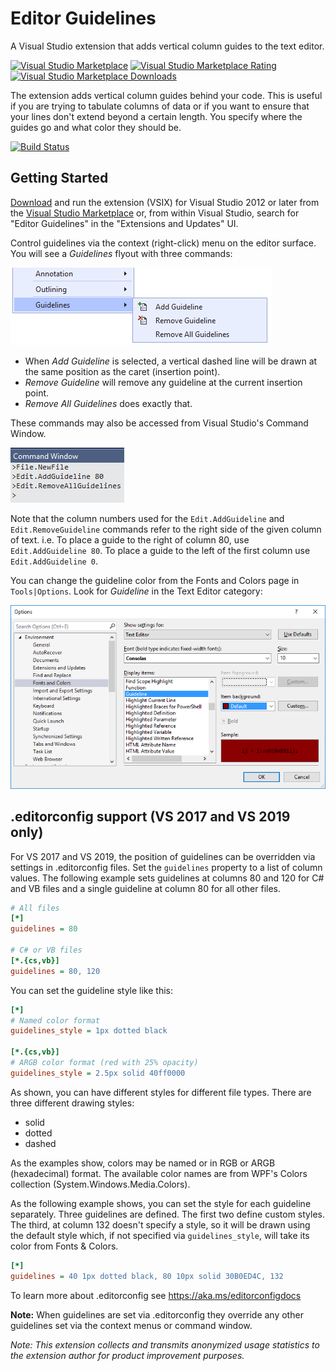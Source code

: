 # Editor Guidelines
A Visual Studio extension that adds vertical column guides to the text editor.

[![Visual Studio Marketplace](http://vsmarketplacebadge.apphb.com/version/PaulHarrington.EditorGuidelines.svg)](https://marketplace.visualstudio.com/items?itemName=PaulHarrington.EditorGuidelines)
[![Visual Studio Marketplace Rating](http://vsmarketplacebadge.apphb.com/rating-star/PaulHarrington.EditorGuidelines.svg)](https://marketplace.visualstudio.com/items?itemName=PaulHarrington.EditorGuidelines)
[![Visual Studio Marketplace Downloads](http://vsmarketplacebadge.apphb.com/downloads-short/PaulHarrington.EditorGuidelines.svg)](https://marketplace.visualstudio.com/items?itemName=PaulHarrington.EditorGuidelines)

The extension adds vertical column guides behind your code. This is useful if you are trying to tabulate columns of data or if you want to ensure that your lines don't extend beyond a certain length. You specify where the guides go and what color they should be.

[![Build Status](https://dev.azure.com/pharring/EditorGuidelines/_apis/build/status/pharring.EditorGuidelines?branchName=master)](https://dev.azure.com/pharring/EditorGuidelines/_build/latest?definitionId=1&branchName=master)

## Getting Started
[Download](https://marketplace.visualstudio.com/items?itemName=PaulHarrington.EditorGuidelines) and run the extension (VSIX) for Visual Studio 2012 or later from the [Visual Studio Marketplace](https://marketplace.visualstudio.com/items?itemName=PaulHarrington.EditorGuidelines) or, from within Visual Studio, search for "Editor Guidelines" in the "Extensions and Updates" UI.

Control guidelines via the context (right-click) menu on the editor surface. You will see a *Guidelines* flyout with three commands:

![GuidelinesContextMenu](marketplace/images/ContextMenu.png)

* When *Add Guideline* is selected, a vertical dashed line will be drawn at the same position as the caret (insertion point).
* *Remove Guideline* will remove any guideline at the current insertion point.
* *Remove All Guidelines* does exactly that.

These commands may also be accessed from Visual Studio's Command Window.

![GuidelinesCommandWindow](marketplace/images/CommandWindow.png)

Note that the column numbers used for the `Edit.AddGuideline` and `Edit.RemoveGuideline` commands refer to the right side of the given column of text.
i.e. To place a guide to the right of column 80, use `Edit.AddGuideline 80`. To place a guide to the left of the first column use `Edit.AddGuideline 0`.

You can change the guideline color from the Fonts and Colors page in `Tools|Options`. Look for *Guideline* in the Text Editor category:

![GuidelinesToolsOptions](marketplace/images/FontsAndColors.png)

## .editorconfig support (VS 2017 and VS 2019 only)
For VS 2017 and VS 2019, the position of guidelines can be overridden via settings in .editorconfig files.
Set the `guidelines` property to a list of column values. The following example sets guidelines at columns 80 and 120 for C# and VB files and a single guideline at column 80 for all other files.

```ini
# All files
[*]
guidelines = 80

# C# or VB files
[*.{cs,vb}]
guidelines = 80, 120
```

You can set the guideline style like this:
```ini
[*]
# Named color format
guidelines_style = 1px dotted black

[*.{cs,vb}]
# ARGB color format (red with 25% opacity)
guidelines_style = 2.5px solid 40ff0000
```
As shown, you can have different styles for different file types. There are three different drawing styles:
- solid
- dotted
- dashed

As the examples show, colors may be named or in RGB or ARGB (hexadecimal) format. The available color names are from WPF's Colors collection (System.Windows.Media.Colors).

As the following example shows, you can set the style for each guideline separately. Three guidelines are defined. The first two define custom styles. The third, at column 132 doesn't specify a style, so it will be drawn using the default style which, if not specified via `guidelines_style`, will take its color from Fonts & Colors.

```ini
[*]
guidelines = 40 1px dotted black, 80 10px solid 30B0ED4C, 132
```

To learn more about .editorconfig see https://aka.ms/editorconfigdocs

**Note:** When guidelines are set via .editorconfig they override any other guidelines set via the context menus or command window.

_Note: This extension collects and transmits anonymized usage statistics to the extension author for product improvement purposes._

